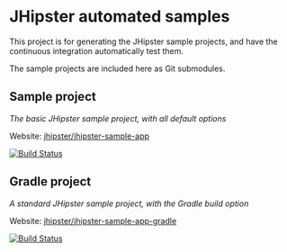 JHipster automated samples
==========================

This project is for generating the JHipster sample projects, and have the continuous integration automatically test them.

The sample projects are included here as Git submodules.

## Sample project

_The basic JHipster sample project, with all default options_

Website: [jhipster/jhipster-sample-app](https://github.com/jhipster/jhipster-sample-app)

[![Build Status](https://drone.io/github.com/jhipster/jhipster-sample-app/status.png)](https://drone.io/github.com/jhipster/jhipster-sample-app/latest)

## Gradle project

_A standard JHipster sample project, with the Gradle build option_

Website: [jhipster/jhipster-sample-app-gradle](https://github.com/jhipster/jhipster-sample-app-gradle)

[![Build Status](https://drone.io/github.com/jhipster/jhipster-sample-app-gradle/status.png)](https://drone.io/github.com/jhipster/jhipster-sample-app-gradle/latest)
